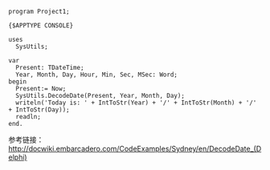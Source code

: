 ```delphi
program Project1;

{$APPTYPE CONSOLE}

uses
  SysUtils;

var
  Present: TDateTime;
  Year, Month, Day, Hour, Min, Sec, MSec: Word;
begin
  Present:= Now;
  SysUtils.DecodeDate(Present, Year, Month, Day);
  writeln('Today is: ' + IntToStr(Year) + '/' + IntToStr(Month) + '/' + IntToStr(Day));
  readln;
end.
```

参考链接：http://docwiki.embarcadero.com/CodeExamples/Sydney/en/DecodeDate_(Delphi)